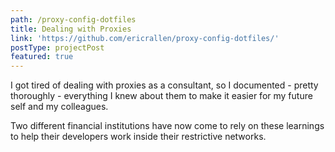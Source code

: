 ```yaml
---
path: /proxy-config-dotfiles
title: Dealing with Proxies
link: 'https://github.com/ericrallen/proxy-config-dotfiles/'
postType: projectPost
featured: true
---
```

I got tired of dealing with proxies as a consultant, so I documented - pretty thoroughly - everything I knew about them to make it easier for my future self and my colleagues.

Two different financial institutions have now come to rely on these learnings to help their developers work inside their restrictive networks.
